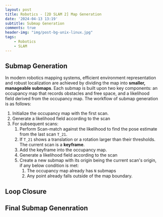 ```yaml
---
layout: post
title: Robotics - [2D SLAM 2] Map Generation
date: '2024-04-13 13:19'
subtitle: Submap Generation
comments: true
header-img: "img/post-bg-unix-linux.jpg"
tags:
    - Robotics
    - SLAM
---
```


## Submap Generation

In modern robotics mapping systems, efficient environment representation and robust localization are achieved by dividing the map into **smaller, manageable submaps**. Each submap is built upon two key components: an occupancy map that records obstacles and free space, and a likelihood field derived from the occupancy map. The workflow of submap generation is as follows:

1. Initialize the occupancy map with the first scan. 
2. Generate a likelihood field according to the scan
3. For subsequent scans:
    1. Perform Scan-match against the likelihood to find the pose estimate from the last scan `T_21`. 
    2. If `T_21` shows a translation or a rotation larger than their thresholds. The current scan is a **keyframe**. 
    3. Add the keyframe into the occupancy map. 
    4. Generate a likelihood field according to the scan
    5. Create a new submap with its origin being the current scan's origin, if any below condition is met:
        1. The occupancy map already has `N` submaps
        2. Any point already falls outside of the map boundary. 

## Loop Closure

## Final Submap  Genenration
